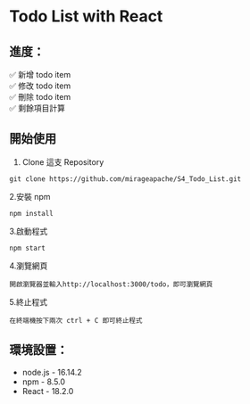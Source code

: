 # Todo List with React

## 進度：

✅ 新增 todo item<br>
✅ 修改 todo item<br>
✅ 刪除 todo item<br>
✅ 剩餘項目計算<br>

## 開始使用

1. Clone 這支 Repository

```
git clone https://github.com/mirageapache/S4_Todo_List.git
```

2.安裝 npm

```
npm install
```

3.啟動程式

```
npm start
```

4.瀏覽網頁

```
開啟瀏覽器並輸入http://localhost:3000/todo，即可瀏覽網頁
```

5.終止程式

```
在終端機按下兩次 ctrl + C 即可終止程式
```

## 環境設置：

- node.js - 16.14.2
- npm - 8.5.0
- React - 18.2.0
